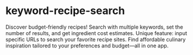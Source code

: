 # keyword-recipe-search
Discover budget-friendly recipes! Search with multiple keywords, set the number of results, and get ingredient cost estimates. Unique feature: input specific URLs to search your favorite recipe sites. Find affordable culinary inspiration tailored to your preferences and budget—all in one app. 
